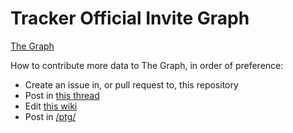 # Tracker Official Invite Graph

[The Graph](https://inviteroute.github.io/graph/)

How to contribute more data to The Graph, in order of preference:

  * Create an issue in, or pull request to, this repository
  * Post in [this thread](https://www.sb-innovation.de/showthread.php?9925)
  * Edit [this wiki](https://www.reddit.com/r/TrackersInfo/wiki/official_recruitments/)
  * Post in [/ptg/](https://4chan.org/g/ptg)
